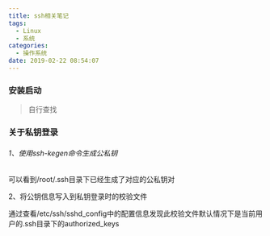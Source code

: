 ```yaml
---
title: ssh相关笔记
tags:
  - Linux
  - 系统
categories:
  - 操作系统
date: 2019-02-22 08:54:07
---
```


### 安装启动

> 自行查找

### 关于私钥登录


###### 1、使用ssh-kegen命令生成公私钥
可以看到/root/.ssh目录下已经生成了对应的公私钥对

2、将公钥信息写入到私钥登录时的校验文件

通过查看/etc/ssh/sshd_config中的配置信息发现此校验文件默认情况下是当前用户的.ssh目录下的authorized_keys


